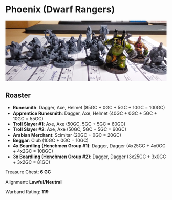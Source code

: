 # Phoenix (Dwarf Rangers)

![phoenix warband](diary-20181214-1.jpg)

## Roaster

* **Runesmith**: Dagger, Axe, Helmet (85GC + 0GC + 5GC + 10GC = 100GC)
* **Apprentice Runesmith**: Dagger, Axe, Helmet (40GC + 0GC + 5GC + 10GC = 55GC)
* **Troll Slayer #1**: Axe, Axe (50GC, 5GC + 5GC = 60GC)
* **Troll Slayer #2**: Axe, Axe (50GC, 5GC + 5GC = 60GC)
* **Arabian Merchant**: Scimitar (20GC + 0GC = 20GC)
* **Beggar**: Club (10GC + 0GC = 10GC)
* **4x Beardling (Henchmen Group #1)**: Dagger, Dagger (4x25GC + 4x0GC + 4x2GC = 108GC)
* **3x Beardling (Henchmen Group #2)**: Dagger, Dagger (3x25GC + 3x0GC + 3x2GC = 81GC)

Treasure Chest: **6 GC**

Alignment: **Lawful/Neutral**

Warband Rating: **119**

